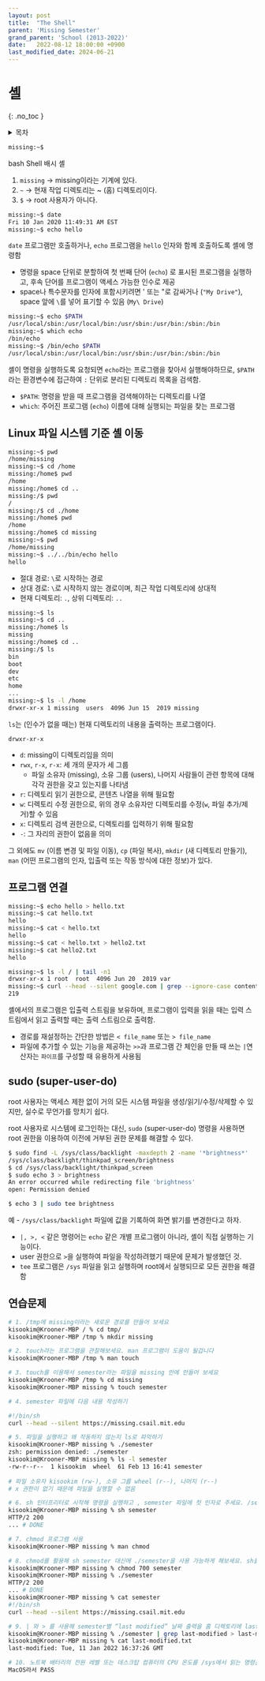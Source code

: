 ```yaml
---
layout: post
title:  "The Shell"
parent: 'Missing Semester'
grand_parent: 'School (2013-2022)'
date:   2022-08-12 18:00:00 +0900
last_modified_date: 2024-06-21
---
```

# 셸
{: .no_toc }

<details markdown="block">
  <summary>
    목차
  </summary>
  {: .text-delta }
1. TOC
{:toc}
</details>

```bash
missing:~$
```

bash Shell 배시 셸
1. `missing` $\rightarrow$ missing이라는 기계에 있다.
2. `~` $\rightarrow$ 현재 작업 디렉토리는 ~ (홈) 디렉토리이다.
3. `$` $\rightarrow$ root 사용자가 아니다.

```bash
missing:~$ date
Fri 10 Jan 2020 11:49:31 AM EST
missing:~$ echo hello
```

`date` 프로그램만 호출하거나, `echo` 프로그램을 `hello` 인자와 함께 호출하도록 셸에 명령함
- 명령을 space 단위로 분할하여 첫 번째 단어 (`echo`) 로 표시된 프로그램을 실행하고, 후속 단어를 프로그램이 액세스 가능한 인수로 제공
- space나 특수문자를 인자에 포함시키려면 ' 또는 "로 감싸거나 (`"My Drive"`), space 앞에 `\`를 넣어 표기할 수 있음 (`My\ Drive`)

```bash
missing:~$ echo $PATH
/usr/local/sbin:/usr/local/bin:/usr/sbin:/usr/bin:/sbin:/bin
missing:~$ which echo
/bin/echo
missing:~$ /bin/echo $PATH
/usr/local/sbin:/usr/local/bin:/usr/sbin:/usr/bin:/sbin:/bin
```

셸이 명령을 실행하도록 요청되면 `echo`라는 프로그램을 찾아서 실행해야하므로, `$PATH`라는 환경변수에 접근하여 `:` 단위로 분리된 디렉토리 목록을 검색함.
- `$PATH`: 명령을 받을 때 프로그램을 검색해야하는 디렉토리를 나열
- `which`: 주어진 프로그램 (`echo`) 이름에 대해 실행되는 파일을 찾는 프로그램

## Linux 파일 시스템 기준 셸 이동 

```bash
missing:~$ pwd
/home/missing
missing:~$ cd /home
missing:/home$ pwd
/home
missing:/home$ cd ..
missing:/$ pwd
/
missing:/$ cd ./home
missing:/home$ pwd
/home
missing:/home$ cd missing
missing:~$ pwd
/home/missing
missing:~$ ../../bin/echo hello
hello
```
- 절대 경로: `\`로 시작하는 경로
- 상대 경로: `\`로 시작하지 않는 경로이며, 최근 작업 디렉토리에 상대적
- 현재 디렉토리: `.`, 상위 디렉토리: `..`

```bash
missing:~$ ls
missing:~$ cd ..
missing:/home$ ls
missing
missing:/home$ cd ..
missing:/$ ls
bin
boot
dev
etc
home
...
missing:~$ ls -l /home
drwxr-xr-x 1 missing  users  4096 Jun 15  2019 missing
```

`ls`는 (인수가 없을 때는) 현재 디렉토리의 내용을 출력하는 프로그램이다.

`drwxr-xr-x`
- `d`: missing이 디렉토리임을 의미
- `rwx`, `r-x`, `r-x`: 세 개의 문자가 세 그룹
    - 파일 소유자 (missing), 소유 그룹 (users), 나머지 사람들이 관련 항목에 대해 각각 권한을 갖고 있는지를 나타냄
- `r`: 디렉토리 읽기 권한으로, 콘텐츠 나열을 위해 필요함
- `w`: 디렉토리 수정 권한으로, 위의 경우 소유자만 디렉토리를 수정(`w`, 파일 추가/제거)할 수 있음
- `x`: 디렉토리 검색 권한으로, 디렉토리를 입력하기 위해 필요함
- `-`: 그 자리의 권한이 없음을 의미

그 외에도 `mv` (이름 변경 및 파일 이동), `cp` (파일 복사), `mkdir` (새 디렉토리 만들기), `man` (어떤 프로그램의 인자, 입출력 또는 작동 방식에 대한 정보)가 있다.

## 프로그램 연결
```bash
missing:~$ echo hello > hello.txt
missing:~$ cat hello.txt
hello
missing:~$ cat < hello.txt
hello
missing:~$ cat < hello.txt > hello2.txt
missing:~$ cat hello2.txt
hello

missing:~$ ls -l / | tail -n1
drwxr-xr-x 1 root  root  4096 Jun 20  2019 var
missing:~$ curl --head --silent google.com | grep --ignore-case content-length | cut --delimiter=' ' -f2
219
```

셸에서의 프로그램은 입출력 스트림을 보유하며, 프로그램이 입력을 읽을 때는 입력 스트림에서 읽고 출력할 때는 출력 스트림으로 출력함.
- 경로를 재설정하는 간단한 방법은 `< file_name` 또는 `> file_name`
- 파일에 추가할 수 있는 기능을 제공하는 `>>`과 프로그램 간 체인을 만들 때 쓰는 `|`연산자는 `파이프`를 구성할 때 유용하게 사용됨

## sudo (super-user-do)
root 사용자는 액세스 제한 없이 거의 모든 시스템 파일을 생성/읽기/수정/삭제할 수 있지만, 실수로 무언가를 망치기 쉽다. 

root 사용자로 시스템에 로그인하는 대신, `sudo` (super-user-do) 명령을 사용하면 root 권한을 이용하여 이전에 거부된 권한 문제를 해결할 수 있다.

```bash
$ sudo find -L /sys/class/backlight -maxdepth 2 -name '*brightness*'
/sys/class/backlight/thinkpad_screen/brightness
$ cd /sys/class/backlight/thinkpad_screen
$ sudo echo 3 > brightness
An error occurred while redirecting file 'brightness'
open: Permission denied

$ echo 3 | sudo tee brightness
```

예 - `/sys/class/backlight` 파일에 값을 기록하여 화면 밝기를 변경한다고 하자.
- `|, >, <` 같은 명령어는 `echo` 같은 개별 프로그램이 아니라, 셸이 직접 실행하는 기능이다.
- user 권한으로 `>`을 실행하여 파일을 작성하려했기 때문에 문제가 발생했던 것.
- `tee` 프로그램은 `/sys` 파일을 읽고 실행하며 root에서 실행되므로 모든 권한을 해결함

## 연습문제
```zsh
# 1. /tmp에 missing이라는 새로운 경로를 만들어 보세요
kisookim@Krooner-MBP / % cd tmp/ 
kisookim@Krooner-MBP /tmp % mkdir missing

# 2. touch라는 프로그램을 관찰해보세요. man 프로그램이 도움이 될겁니다
kisookim@Krooner-MBP /tmp % man touch

# 3. touch를 이용해서 semester라는 파일을 missing 안에 만들어 보세요
kisookim@Krooner-MBP /tmp % cd missing
kisookim@Krooner-MBP missing % touch semester

# 4. semester 파일에 다음 내용 작성하기

#!/bin/sh
curl --head --silent https://missing.csail.mit.edu

# 5. 파일을 실행하고 왜 작동하지 않는지 ls로 파악하기
kisookim@Krooner-MBP missing % ./semester
zsh: permission denied: ./semester
kisookim@Krooner-MBP missing % ls -l semester 
-rw-r--r--  1 kisookim  wheel  61 Feb 13 16:41 semester
 
# 파일 소유자 kisookim (rw-), 소유 그룹 wheel (r--), 나머지 (r--)
# x 권한이 없기 때문에 파일을 실행할 수 없음

# 6. sh 인터프리터로 시작해 명령을 실행하고 , semester 파일에 첫 인자로 주세요. /semester는 안되는데, 앞에 거는 왜 실행이 될까요?
kisookim@Krooner-MBP missing % sh semester
HTTP/2 200 
... # DONE

# 7. chmod 프로그램 사용
kisookim@Krooner-MBP missing % man chmod

# 8. chmod를 활용해 sh semester 대신에 ./semester을 사용 가능하게 해보세요. sh을 이용해 이 파일을 해석해야 한다는 것을 셸이 어떻게 알까요?
kisookim@Krooner-MBP missing % chmod 700 semester
kisookim@Krooner-MBP missing % ./semester
HTTP/2 200 
... # DONE
kisookim@Krooner-MBP missing % cat semester      
#!/bin/sh
curl --head --silent https://missing.csail.mit.edu

# 9. | 와 > 를 사용해 semester별 “last modified” 날짜 출력을 홈 디렉토리에 last-modified.txt라는 파일에 작성하세요.
kisookim@Krooner-MBP missing % ./semester | grep last-modified > last-modified.txt 
kisookim@Krooner-MBP missing % cat last-modified.txt 
last-modified: Tue, 11 Jan 2022 16:37:26 GMT

# 10. 노트북 배터리의 전원 레벨 또는 데스크탑 컴퓨터의 CPU 온도를 /sys에서 읽는 명령을 작성하십시오. 참고: 만약 macOS 사용자라면, 당신의 OS는 sysfs가 없기 때문에, 이 예제를 건너뛸 수 있습니다.
MacOS라서 PASS
```